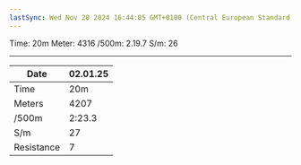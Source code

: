 ```yaml
---
lastSync: Wed Nov 20 2024 16:44:05 GMT+0100 (Central European Standard Time)
---
```

Time: 20m
Meter: 4316
/500m: 2.19.7
S/m: 26

---

| Date       | 02.01.25 |
| ---------- | -------- |
| Time       | 20m      |
| Meters     | 4207     |
| /500m      | 2:23.3   |
| S/m        | 27       |
| Resistance | 7        |
